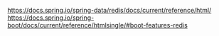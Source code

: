 
https://docs.spring.io/spring-data/redis/docs/current/reference/html/  
https://docs.spring.io/spring-boot/docs/current/reference/htmlsingle/#boot-features-redis  
